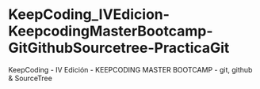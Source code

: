 # KeepCoding_IVEdicion-KeepcodingMasterBootcamp-GitGithubSourcetree-PracticaGit
KeepCoding - IV Edición - KEEPCODING MASTER BOOTCAMP - git, github &amp; SourceTree
